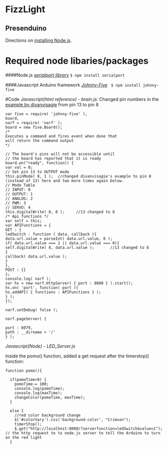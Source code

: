 FizzLight
=========

Presenduino
---------------------
Directions on [installing Node.js](https://github.com/joyent/node/wiki/installation). 



# Required node libaries/packages


####Node.js [*serialport library*](https://npmjs.org/package/serialport)
  ```$ npm install serialport```
  
  
####Javascript Arduino framework [*Johnny-Five*](https://github.com/rwaldron/johnny-five#setup-and-assemble-arduino)
 ``` $ npm install johnny-five```



#Code
*Javascript(html reference) - brain.js*: Changed pin numbers in the [example by divanvisagie](https://gist.github.com/divanvisagie/4702867) from pin 13 to pin 8
```
var five = require( 'johnny-five' ),
board,
narf = require( 'narf' );
board = new five.Board();
/*
Executes a command and fires event when done that
will return the command output
*/
 
// The board's pins will not be accessible until
// the board has reported that it is ready
board.on("ready", function() {
var val = 0;
// Set pin 13 to OUTPUT mode
this.pinMode( 8, 1 );  //changed divanvisagie's example to pin 8 (instead of 13) here and two more times again below.
// Mode Table
// INPUT: 0
// OUTPUT: 1
// ANALOG: 2
// PWM: 3
// SERVO: 4
this.digitalWrite( 8, 0 );     //13 changed to 8
/* Api functions */
var self = this;
var APIFunctions = {
GET : {
ledSwitch : function ( data, callback ){
data.url.value = parseInt( data.url.value, 0 );
if( data.url.value === 1 || data.url.value === 0){
self.digitalWrite( 8, data.url.value );       //13 changed to 8
}
callback( data.url.value );
}
},
POST : {}
};
console.log( narf );
var hs = new narf.HttpServer( { port : 8080 } ).start();
hs.on( 'port', function( port ){
hs.addAPI( { functions : APIFunctions } );
} );
});
 
narf.setDebug( false );
 
narf.pageServer( {
 
port : 8079,
path : __dirname + '/'
} );
```

*Javascript(Node) - LED_Server.js* 

Inside the pomo() function, added a get request after the timerstop() function:
```
function pomo(){

  if(pomoTime>0) {
    pomoTime-= 100;
    console.log(pomoTime);
    console.log(maxTime);
    changeColor(pomoTime, maxTime);
  }
    
  else {
    //red color background change
    $('#colorVary').css('background-color', "Crimson");
    timerStop();
    $.get("http://localhost:8080/?serverfunction=ledSwitch&value=1");      // the http request to to node.js server to tell the Arduino to turn on the red light
  }
```


